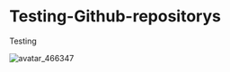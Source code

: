 # Testing-Github-repositorys
Testing

![avatar_466347](https://github.com/Pvhak/Testing-Github-repositorys/assets/110109470/e9f0a44b-ec4e-459b-83b2-9cd228a8b00c)
